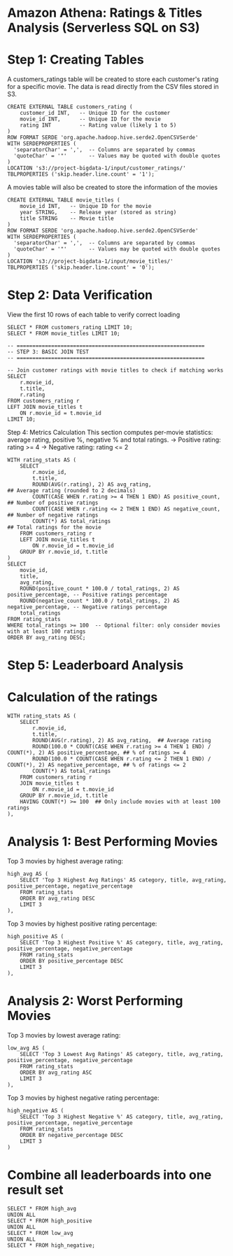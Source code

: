 # Amazon Athena: Ratings & Titles Analysis (Serverless SQL on S3)

# Step 1: Creating Tables
A customers_ratings table will be created to store each customer's rating for a specific movie. The data is read directly from the CSV files stored in S3.
```
CREATE EXTERNAL TABLE customers_rating (
    customer_id INT,   -- Unique ID for the customer
    movie_id INT,      -- Unique ID for the movie
    rating INT         -- Rating value (likely 1 to 5)
)
ROW FORMAT SERDE 'org.apache.hadoop.hive.serde2.OpenCSVSerde'
WITH SERDEPROPERTIES (
  'separatorChar' = ',',  -- Columns are separated by commas
  'quoteChar' = '"'       -- Values may be quoted with double quotes
)
LOCATION 's3://project-bigdata-1/input/customer_ratings/'
TBLPROPERTIES ('skip.header.line.count' = '1');
```

A movies table will also be created to store the information of the movies
```
CREATE EXTERNAL TABLE movie_titles (
    movie_id INT,   -- Unique ID for the movie
    year STRING,    -- Release year (stored as string)
    title STRING    -- Movie title
)
ROW FORMAT SERDE 'org.apache.hadoop.hive.serde2.OpenCSVSerde'
WITH SERDEPROPERTIES (
  'separatorChar' = ',',  -- Columns are separated by commas
  'quoteChar' = '"'       -- Values may be quoted with double quotes
)
LOCATION 's3://project-bigdata-1/input/movie_titles/'
TBLPROPERTIES ('skip.header.line.count' = '0');
```

# Step 2: Data Verification
View the first 10 rows of each table to verify correct loading
```
SELECT * FROM customers_rating LIMIT 10;
SELECT * FROM movie_titles LIMIT 10;

-- ============================================================
-- STEP 3: BASIC JOIN TEST
-- ============================================================

-- Join customer ratings with movie titles to check if matching works
SELECT 
    r.movie_id,
    t.title,
    r.rating
FROM customers_rating r
LEFT JOIN movie_titles t
    ON r.movie_id = t.movie_id
LIMIT 10;
```

Step 4: Metrics Calculation
This section computes per-movie statistics: average rating, positive %, negative % and total ratings.
-> Positive rating: rating >= 4
-> Negative rating: rating <= 2
```
WITH rating_stats AS (
    SELECT
        r.movie_id,
        t.title,
        ROUND(AVG(r.rating), 2) AS avg_rating,                           ## Average rating (rounded to 2 decimals)
        COUNT(CASE WHEN r.rating >= 4 THEN 1 END) AS positive_count,     ## Number of positive ratings
        COUNT(CASE WHEN r.rating <= 2 THEN 1 END) AS negative_count,     ## Number of negative ratings
        COUNT(*) AS total_ratings                                        ## Total ratings for the movie
    FROM customers_rating r
    LEFT JOIN movie_titles t
        ON r.movie_id = t.movie_id
    GROUP BY r.movie_id, t.title
)
SELECT
    movie_id,
    title,
    avg_rating,
    ROUND(positive_count * 100.0 / total_ratings, 2) AS positive_percentage, -- Positive ratings percentage
    ROUND(negative_count * 100.0 / total_ratings, 2) AS negative_percentage, -- Negative ratings percentage
    total_ratings
FROM rating_stats
WHERE total_ratings >= 100  -- Optional filter: only consider movies with at least 100 ratings
ORDER BY avg_rating DESC;
```

# Step 5: Leaderboard Analysis

# Calculation of the ratings
```
WITH rating_stats AS (
    SELECT
        r.movie_id,
        t.title,
        ROUND(AVG(r.rating), 2) AS avg_rating,  ## Average rating
        ROUND(100.0 * COUNT(CASE WHEN r.rating >= 4 THEN 1 END) / COUNT(*), 2) AS positive_percentage, ## % of ratings >= 4
        ROUND(100.0 * COUNT(CASE WHEN r.rating <= 2 THEN 1 END) / COUNT(*), 2) AS negative_percentage, ## % of ratings <= 2
        COUNT(*) AS total_ratings
    FROM customers_rating r
    JOIN movie_titles t
        ON r.movie_id = t.movie_id
    GROUP BY r.movie_id, t.title
    HAVING COUNT(*) >= 100  ## Only include movies with at least 100 ratings
),
```

# Analysis 1: Best Performing Movies

Top 3 movies by highest average rating:
```
high_avg AS (
    SELECT 'Top 3 Highest Avg Ratings' AS category, title, avg_rating, positive_percentage, negative_percentage
    FROM rating_stats
    ORDER BY avg_rating DESC
    LIMIT 3
),
```

Top 3 movies by highest positive rating percentage:
```
high_positive AS (
    SELECT 'Top 3 Highest Positive %' AS category, title, avg_rating, positive_percentage, negative_percentage
    FROM rating_stats
    ORDER BY positive_percentage DESC
    LIMIT 3
),
```

# Analysis 2: Worst Performing Movies

Top 3 movies by lowest average rating:
```
low_avg AS (
    SELECT 'Top 3 Lowest Avg Ratings' AS category, title, avg_rating, positive_percentage, negative_percentage
    FROM rating_stats
    ORDER BY avg_rating ASC
    LIMIT 3
),
```

Top 3 movies by highest negative rating percentage:
```
high_negative AS (
    SELECT 'Top 3 Highest Negative %' AS category, title, avg_rating, positive_percentage, negative_percentage
    FROM rating_stats
    ORDER BY negative_percentage DESC
    LIMIT 3
)
```

# Combine all leaderboards into one result set
```
SELECT * FROM high_avg
UNION ALL
SELECT * FROM high_positive
UNION ALL
SELECT * FROM low_avg
UNION ALL
SELECT * FROM high_negative;
```

